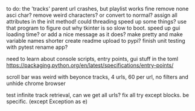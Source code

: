 to do:
    the 'tracks' parent url crashes, but playlist works fine
    remove none asci char? remove weird characters? or convert to normal? 
    assign all attributes in the init method! 
    could threading speed up some things? use that program to figure out why tkinter is so slow to boot.
    speed up gui loading time? or add a nice message as it does?
    make pretty and make variable names shorter
    create readme
    upload to pypi?
    finish unit testing with pytest
    rename app?

need to learn about console scripts, entry points, gui stuff in the toml
https://packaging.python.org/en/latest/specifications/entry-points/

scroll bar was weird with beyonce tracks, 4 urls, 60 per url, no filters and unhide chrome browser

test infinite track retrieval, can we get all urls?
fix all try except blocks. be specific. (except Exception as e)